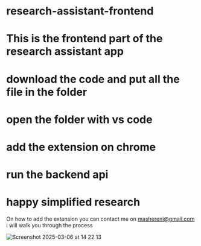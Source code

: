# research-assistant-frontend

# This is the frontend part of the research assistant app

# download the code and put all the file in the folder

# open the folder  with vs code 

# add the extension on chrome

# run the backend api 

# happy simplified research

On how to add the extension you can contact me on mashereni@gmail.com  i will walk you through the process


![Screenshot 2025-03-06 at 14 22 13](https://github.com/user-attachments/assets/f439fd6b-0b4c-437e-8ff4-18a3fb79d8fa)
